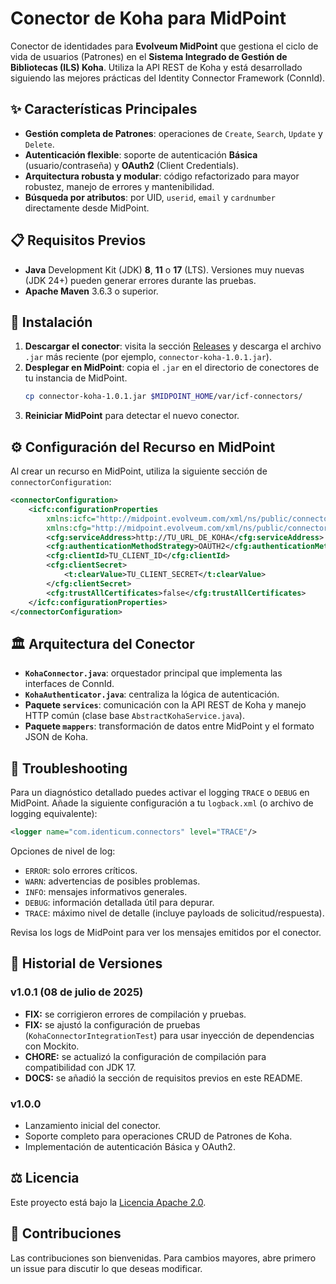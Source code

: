 # Conector de Koha para MidPoint

Conector de identidades para **Evolveum MidPoint** que gestiona el ciclo de vida de usuarios (Patrones) en el **Sistema Integrado de Gestión de Bibliotecas (ILS) Koha**. Utiliza la API REST de Koha y está desarrollado siguiendo las mejores prácticas del Identity Connector Framework (ConnId).

## ✨ Características Principales
- **Gestión completa de Patrones**: operaciones de `Create`, `Search`, `Update` y `Delete`.
- **Autenticación flexible**: soporte de autenticación **Básica** (usuario/contraseña) y **OAuth2** (Client Credentials).
- **Arquitectura robusta y modular**: código refactorizado para mayor robustez, manejo de errores y mantenibilidad.
- **Búsqueda por atributos**: por UID, `userid`, `email` y `cardnumber` directamente desde MidPoint.

## 📋 Requisitos Previos
- **Java** Development Kit (JDK) **8**, **11** o **17** (LTS). Versiones muy nuevas (JDK 24+) pueden generar errores durante las pruebas.
- **Apache Maven** 3.6.3 o superior.

## 🚀 Instalación
1. **Descargar el conector**: visita la sección [Releases](https://github.com/UPeU-CRAI/connector-koha/releases) y descarga el archivo `.jar` más reciente (por ejemplo, `connector-koha-1.0.1.jar`).
2. **Desplegar en MidPoint**: copia el `.jar` en el directorio de conectores de tu instancia de MidPoint.
   ```bash
   cp connector-koha-1.0.1.jar $MIDPOINT_HOME/var/icf-connectors/
   ```
3. **Reiniciar MidPoint** para detectar el nuevo conector.

## ⚙️ Configuración del Recurso en MidPoint
Al crear un recurso en MidPoint, utiliza la siguiente sección de `connectorConfiguration`:
```xml
<connectorConfiguration>
    <icfc:configurationProperties
        xmlns:icfc="http://midpoint.evolveum.com/xml/ns/public/connector/icf-1/connector-schema-3"
        xmlns:cfg="http://midpoint.evolveum.com/xml/ns/public/connector/icf-1/bundle/connector-koha/com.identicum.connectors.KohaConnector">
        <cfg:serviceAddress>http://TU_URL_DE_KOHA</cfg:serviceAddress>
        <cfg:authenticationMethodStrategy>OAUTH2</cfg:authenticationMethodStrategy>
        <cfg:clientId>TU_CLIENT_ID</cfg:clientId>
        <cfg:clientSecret>
            <t:clearValue>TU_CLIENT_SECRET</t:clearValue>
        </cfg:clientSecret>
        <cfg:trustAllCertificates>false</cfg:trustAllCertificates>
    </icfc:configurationProperties>
</connectorConfiguration>
```

## 🏛️ Arquitectura del Conector
- **`KohaConnector.java`**: orquestador principal que implementa las interfaces de ConnId.
- **`KohaAuthenticator.java`**: centraliza la lógica de autenticación.
- **Paquete `services`**: comunicación con la API REST de Koha y manejo HTTP común (clase base `AbstractKohaService.java`).
- **Paquete `mappers`**: transformación de datos entre MidPoint y el formato JSON de Koha.

## 🐛 Troubleshooting
Para un diagnóstico detallado puedes activar el logging `TRACE` o `DEBUG` en MidPoint. Añade la siguiente configuración a tu `logback.xml` (o archivo de logging equivalente):
```xml
<logger name="com.identicum.connectors" level="TRACE"/>
```
Opciones de nivel de log:
- `ERROR`: solo errores críticos.
- `WARN`: advertencias de posibles problemas.
- `INFO`: mensajes informativos generales.
- `DEBUG`: información detallada útil para depurar.
- `TRACE`: máximo nivel de detalle (incluye payloads de solicitud/respuesta).

Revisa los logs de MidPoint para ver los mensajes emitidos por el conector.

## 📜 Historial de Versiones
### v1.0.1 (08 de julio de 2025)
- **FIX:** se corrigieron errores de compilación y pruebas.
- **FIX:** se ajustó la configuración de pruebas (`KohaConnectorIntegrationTest`) para usar inyección de dependencias con Mockito.
- **CHORE:** se actualizó la configuración de compilación para compatibilidad con JDK 17.
- **DOCS:** se añadió la sección de requisitos previos en este README.

### v1.0.0
- Lanzamiento inicial del conector.
- Soporte completo para operaciones CRUD de Patrones de Koha.
- Implementación de autenticación Básica y OAuth2.

## ⚖️ Licencia
Este proyecto está bajo la [Licencia Apache 2.0](LICENSE).

## 🤝 Contribuciones
Las contribuciones son bienvenidas. Para cambios mayores, abre primero un issue para discutir lo que deseas modificar.
